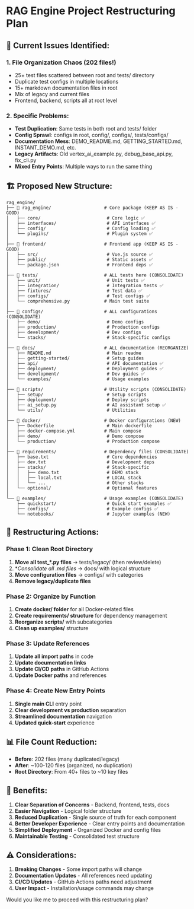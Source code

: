 # RAG Engine Project Restructuring Plan

## 🎯 Current Issues Identified:

### 1. **File Organization Chaos (202 files!)**
- 25+ test files scattered between root and tests/ directory  
- Duplicate test configs in multiple locations
- 15+ markdown documentation files in root
- Mix of legacy and current files
- Frontend, backend, scripts all at root level

### 2. **Specific Problems:**
- **Test Duplication**: Same tests in both root and tests/ folder
- **Config Sprawl**: configs in root, config/, configs/, tests/configs/
- **Documentation Mess**: DEMO_README.md, GETTING_STARTED.md, INSTANT_DEMO.md, etc.
- **Legacy Artifacts**: Old vertex_ai_example.py, debug_base_api.py, fix_cli.py
- **Mixed Entry Points**: Multiple ways to run the same thing

## 🏗️ Proposed New Structure:

```
rag_engine/
├── 📁 rag_engine/                    # Core package (KEEP AS IS - GOOD)
│   ├── core/                         # Core logic ✅
│   ├── interfaces/                   # API interfaces ✅  
│   ├── config/                       # Config loading ✅
│   └── plugins/                      # Plugin system ✅
│
├── 📁 frontend/                      # Frontend app (KEEP AS IS - GOOD)
│   ├── src/                          # Vue.js source ✅
│   ├── public/                       # Static assets ✅
│   └── package.json                  # Frontend deps ✅
│
├── 📁 tests/                         # ALL tests here (CONSOLIDATE)
│   ├── unit/                         # Unit tests ✅
│   ├── integration/                  # Integration tests ✅
│   ├── fixtures/                     # Test data ✅
│   ├── configs/                      # Test configs ✅
│   └── comprehensive.py             # Main test suite
│
├── 📁 configs/                       # ALL configurations (CONSOLIDATE)
│   ├── demo/                         # Demo configs
│   ├── production/                   # Production configs
│   ├── development/                  # Dev configs
│   └── stacks/                       # Stack-specific configs
│
├── 📁 docs/                          # ALL documentation (REORGANIZE)
│   ├── README.md                     # Main readme
│   ├── getting-started/              # Setup guides
│   ├── api/                          # API documentation ✅
│   ├── deployment/                   # Deployment guides ✅
│   ├── development/                  # Dev guides ✅
│   └── examples/                     # Usage examples
│
├── 📁 scripts/                       # Utility scripts (CONSOLIDATE)
│   ├── setup/                        # Setup scripts
│   ├── deployment/                   # Deploy scripts  
│   ├── ai_setup.py                   # AI assistant setup ✅
│   └── utils/                        # Utilities
│
├── 📁 docker/                        # Docker configurations (NEW)
│   ├── Dockerfile                    # Main dockerfile
│   ├── docker-compose.yml           # Main compose
│   ├── demo/                         # Demo compose
│   └── production/                   # Production compose
│
├── 📁 requirements/                  # Dependency files (CONSOLIDATE)
│   ├── base.txt                      # Core dependencies
│   ├── dev.txt                       # Development deps
│   ├── stacks/                       # Stack-specific
│   │   ├── demo.txt                  # DEMO stack
│   │   ├── local.txt                 # LOCAL stack
│   │   └── ...                       # Other stacks
│   └── optional/                     # Optional features
│
└── 📁 examples/                      # Usage examples (CONSOLIDATE)
    ├── quickstart/                   # Quick start examples ✅
    ├── configs/                      # Example configs ✅
    └── notebooks/                    # Jupyter examples (NEW)
```

## 🚀 Restructuring Actions:

### Phase 1: Clean Root Directory
1. **Move all test_*.py files** → tests/legacy/ (then review/delete)
2. **Consolidate all *.md files** → docs/ with logical structure
3. **Move configuration files** → configs/ with categories
4. **Remove legacy/duplicate files**

### Phase 2: Organize by Function  
1. **Create docker/ folder** for all Docker-related files
2. **Create requirements/ structure** for dependency management
3. **Reorganize scripts/** with subcategories
4. **Clean up examples/** structure

### Phase 3: Update References
1. **Update all import paths** in code
2. **Update documentation links** 
3. **Update CI/CD paths** in GitHub Actions
4. **Update Docker paths** and references

### Phase 4: Create New Entry Points
1. **Single main CLI** entry point
2. **Clear development vs production** separation
3. **Streamlined documentation** navigation
4. **Updated quick-start** experience

## 📊 File Count Reduction:
- **Before**: 202 files (many duplicated/legacy)
- **After**: ~100-120 files (organized, no duplication)
- **Root Directory**: From 40+ files to ~10 key files

## 🎯 Benefits:
1. **Clear Separation of Concerns** - Backend, frontend, tests, docs
2. **Easier Navigation** - Logical folder structure
3. **Reduced Duplication** - Single source of truth for each component
4. **Better Developer Experience** - Clear entry points and documentation
5. **Simplified Deployment** - Organized Docker and config files
6. **Maintainable Testing** - Consolidated test structure

## ⚠️ Considerations:
1. **Breaking Changes** - Some import paths will change
2. **Documentation Updates** - All references need updating
3. **CI/CD Updates** - GitHub Actions paths need adjustment
4. **User Impact** - Installation/usage commands may change

Would you like me to proceed with this restructuring plan?
